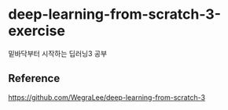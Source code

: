 # deep-learning-from-scratch-3-exercise
밑바닥부터 시작하는 딥러닝3 공부 


## Reference 
https://github.com/WegraLee/deep-learning-from-scratch-3